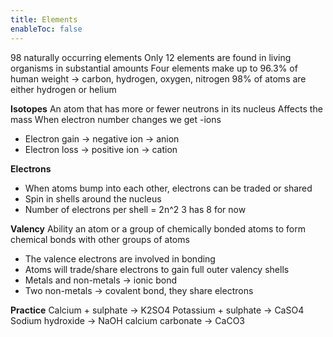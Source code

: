 ```yaml
---
title: Elements
enableToc: false
---
```


98 naturally occurring elements
Only 12 elements are found in living organisms in substantial amounts
Four elements make up to 96.3% of human weight → carbon, hydrogen, oxygen, nitrogen
98% of atoms are either hydrogen or helium

**Isotopes**
An atom that has more or fewer neutrons in its nucleus
Affects the mass
When electron number changes we get -ions
- Electron gain → negative ion → anion
- Electron loss → positive ion → cation

**Electrons**
- When atoms bump into each other, electrons can be traded or shared
- Spin in shells around the nucleus
- Number of electrons per shell = 2n^2
3 has 8 for now

**Valency**
Ability an atom or a group of chemically bonded atoms to form chemical bonds with other groups of atoms
- The valence electrons are involved in bonding
- Atoms will trade/share electrons to gain full outer valency shells
- Metals and non-metals → ionic bond
- Two non-metals → covalent bond, they share electrons

**Practice**
Calcium + sulphate → K2SO4
Potassium + sulphate → CaSO4
Sodium hydroxide → NaOH
calcium carbonate → CaCO3
